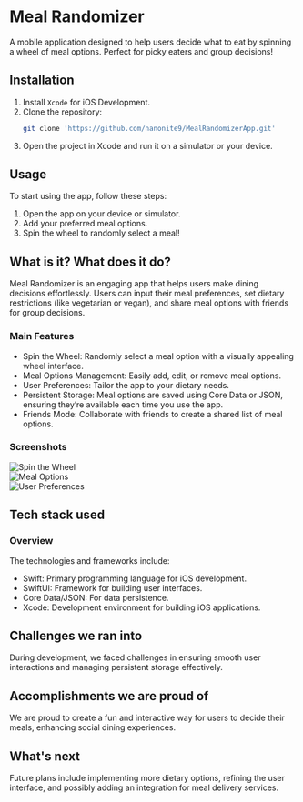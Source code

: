 # Meal Randomizer

A mobile application designed to help users decide what to eat by spinning a wheel of meal options. Perfect for picky eaters and group decisions!

## Installation

1. Install `Xcode` for iOS Development.
2. Clone the repository:
    ```bash
    git clone 'https://github.com/nanonite9/MealRandomizerApp.git'
    ```
3. Open the project in Xcode and run it on a simulator or your device.

## Usage

To start using the app, follow these steps:

1. Open the app on your device or simulator.
2. Add your preferred meal options.
3. Spin the wheel to randomly select a meal!

## What is it? What does it do?

Meal Randomizer is an engaging app that helps users make dining decisions effortlessly. Users can input their meal preferences, set dietary restrictions (like vegetarian or vegan), and share meal options with friends for group decisions.

### Main Features

- Spin the Wheel: Randomly select a meal option with a visually appealing wheel interface.
- Meal Options Management: Easily add, edit, or remove meal options.
- User Preferences: Tailor the app to your dietary needs.
- Persistent Storage: Meal options are saved using Core Data or JSON, ensuring they’re available each time you use the app.
- Friends Mode: Collaborate with friends to create a shared list of meal options.

### Screenshots

![Spin the Wheel](screenshot1.png)  
![Meal Options](screenshot2.png)  
![User Preferences](screenshot3.png)  

## Tech stack used

### Overview

The technologies and frameworks include:
- Swift: Primary programming language for iOS development.
- SwiftUI: Framework for building user interfaces.
- Core Data/JSON: For data persistence.
- Xcode: Development environment for building iOS applications.

## Challenges we ran into

During development, we faced challenges in ensuring smooth user interactions and managing persistent storage effectively.

## Accomplishments we are proud of

We are proud to create a fun and interactive way for users to decide their meals, enhancing social dining experiences.

## What's next

Future plans include implementing more dietary options, refining the user interface, and possibly adding an integration for meal delivery services.